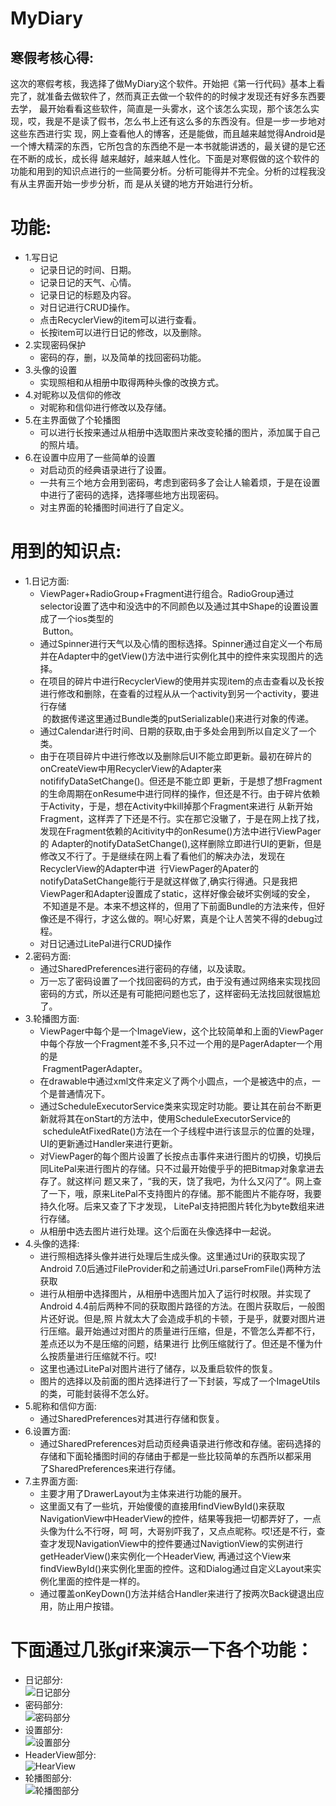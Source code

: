 # MyDiary<br>

## 寒假考核心得:<br>
这次的寒假考核，我选择了做MyDiary这个软件。开始把《第一行代码》基本上看完了，就准备去做软件了，然而真正去做一个软件的的时候才发现还有好多东西要去学，
最开始看看这些软件，简直是一头雾水，这个该怎么实现，那个该怎么实现，哎，我是不是读了假书，怎么书上还有这么多的东西没有。但是一步一步地对这些东西进行实
现，网上查看他人的博客，还是能做，而且越来越觉得Android是一个博大精深的东西，它所包含的东西绝不是一本书就能讲透的，最关键的是它还在不断的成长，成长得
越来越好，越来越人性化。下面是对寒假做的这个软件的功能和用到的知识点进行的一些简要分析。分析可能得并不完全。分析的过程我没有从主界面开始一步步分析，而
是从关键的地方开始进行分析。<br>

# 功能:<br>
* 1.写日记<br>
  * 记录日记的时间、日期。<br>
  * 记录日记的天气、心情。<br>
  * 记录日记的标题及内容。<br>
  * 对日记进行CRUD操作。<br>
  * 点击RecyclerView的item可以进行查看。<br>
  * 长按item可以进行日记的修改，以及删除。<br>
* 2.实现密码保护<br>
  * 密码的存，删，以及简单的找回密码功能。<br>
* 3.头像的设置<br>
  * 实现照相和从相册中取得两种头像的改换方式。<br>
* 4.对昵称以及信仰的修改<br>
  * 对昵称和信仰进行修改以及存储。
* 5.在主界面做了个轮播图<br>
  * 可以进行长按来通过从相册中选取图片来改变轮播的图片，添加属于自己的照片墙。<br>
* 6.在设置中应用了一些简单的设置<br>
  * 对启动页的经典语录进行了设置。<br>
  * 一共有三个地方会用到密码，考虑到密码多了会让人输着烦，于是在设置中进行了密码的选择，选择哪些地方出现密码。<br>
  * 对主界面的轮播图时间进行了自定义。<br>

# 用到的知识点:<br>
* 1.日记方面:<br>
  * ViewPager+RadioGroup+Fragment进行组合。RadioGroup通过selector设置了选中和没选中的不同颜色以及通过其中Shape的设置设置成了一个ios类型的<br>
  Button。<br>
  * 通过Spinner进行天气以及心情的图标选择。Spinner通过自定义一个布局并在Adapter中的getView()方法中进行实例化其中的控件来实现图片的选择。<br>
  * 在项目的碎片中进行RecyclerView的使用并实现item的点击查看以及长按进行修改和删除，在查看的过程从从一个activity到另一个activity，要进行存储<br>
  的数据传递这里通过Bundle类的putSerializable()来进行对象的传递。<br>
  * 通过Calendar进行时间、日期的获取,由于多处会用到所以自定义了一个类。<br>
  * 由于在项目碎片中进行修改以及删除后UI不能立即更新。最初在碎片的onCreateView中用RecyclerView的Adapter来notififyDataSetChange()。但还是不能立即
  更新，于是想了想Fragment的生命周期在onResume中进行同样的操作，但还是不行。由于碎片依赖于Activity，于是，想在Activity中kill掉那个Fragment来进行
  从新开始Fragment，这样弄了下还是不行。实在那它没辙了，于是在网上找了找，发现在Fragment依赖的Acitivity中的onResume()方法中进行ViewPager的
  Adapter的notifyDataSetChange(),这样删除立即进行UI的更新，但是修改又不行了。于是继续在网上看了看他们的解决办法，发现在RecyclerView的Adapter中进
  行ViewPager的Apater的notifyDataSetChange能行于是就这样做了,确实行得通。只是我把ViewPager和Adapter设置成了static，这样好像会破坏实例域的安全，
  不知道是不是。本来不想这样的，但用了下前面Bundle的方法来传，但好像还是不得行，才这么做的。啊!心好累，真是个让人苦笑不得的debug过程。<br>
  * 对日记通过LitePal进行CRUD操作<br>
* 2.密码方面:<br>
  * 通过SharedPreferences进行密码的存储，以及读取。<br>
  * 万一忘了密码设置了一个找回密码的方式，由于没有通过网络来实现找回密码的方式，所以还是有可能把问题也忘了，这样密码无法找回就很尴尬了。<br>
* 3.轮播图方面:<br>
  * ViewPager中每个是一个ImageView，这个比较简单和上面的ViewPager中每个存放一个Fragment差不多,只不过一个用的是PagerAdapter一个用的是<br>
  FragmentPagerAdapter。<br>
  * 在drawable中通过xml文件来定义了两个小圆点，一个是被选中的点，一个是普通情况下。<br>
  * 通过ScheduleExecutorService类来实现定时功能。要让其在前台不断更新就将其在onStart的方法中，使用ScheduleExecutorService的<br>
  scheduleAtFixedRate()方法在一个子线程中进行该显示的位置的处理，UI的更新通过Handler来进行更新。<br>
  * 对ViewPager的每个图片设置了长按点击事件来进行图片的切换，切换后同LitePal来进行图片的存储。只不过最开始傻乎乎的把Bitmap对象拿进去存了。就这样问
  题又来了，“我的天，饶了我吧，为什么又闪了”。网上查了一下，哦，原来LitePal不支持图片的存储。那不能图片不能存呀，我要持久化呀。后来又查了下才发现，
  LitePal支持把图片转化为byte数组来进行存储。<br>
  * 从相册中选去图片进行处理。这个后面在头像选择中一起说。<br>
* 4.头像的选择:<br>
  * 进行照相选择头像并进行处理后生成头像。这里通过Uri的获取实现了Android 7.0后通过FileProvider和之前通过Uri.parseFromFile()两种方法获取<br>
  * 进行从相册中选择图片，从相册中选图片加入了运行时权限。并实现了Android 4.4前后两种不同的获取图片路径的方法。在图片获取后，一般图片还好说。但是,照
  片就太大了会造成手机的卡顿，于是乎，就要对图片进行压缩。最开始通过对图片的质量进行压缩，但是，不管怎么弄都不行，差点还以为不是压缩的问题，结果进行
  比例压缩就行了。但还是不懂为什么按质量进行压缩就不行。哎!<br>
  * 这里也通过LitePal对图片进行了储存，以及重启软件的恢复。<br>
  * 图片的选择以及前面的图片选择进行了一下封装，写成了一个ImageUtils的类，可能封装得不怎么好。<br>
* 5.昵称和信仰方面:<br>
  * 通过SharedPreferences对其进行存储和恢复。<br>
* 6.设置方面:<br>
  * 通过SharedPreferences对启动页经典语录进行修改和存储。密码选择的存储和下面轮播图时间的存储由于都是一些比较简单的东西所以都采用<br>
  了SharedPreferences来进行存储。<br>
* 7.主界面方面:<br>
  * 主要才用了DrawerLayout为主体来进行功能的展开。<br>
  * 这里面又有了一些坑，开始傻傻的直接用findViewById()来获取NavigationView中HeaderView的控件，结果等我把一切都弄好了，一点头像为什么不行呀，呵
  呵，大哥别吓我了，又点点昵称。哎!还是不行，查查才发现NavigationView中的控件要通过NavigtionView的实例进行getHeaderView()来实例化一个HeaderView,
  再通过这个View来findViewById()来实例化里面的控件。这和Dialog通过自定义Layout来实例化里面的控件是一样的。<br>
  * 通过覆盖onKeyDown()方法并结合Handler来进行了按两次Back键退出应用，防止用户按错。<br>

# 下面通过几张gif来演示一下各个功能：
* 日记部分:<br>
![日记部分](http://i1.piimg.com/567571/c03c14929e7d2b7f.gif "日记部分")<br>
* 密码部分:<br>
![密码部分](http://p1.bpimg.com/567571/fcf39cb53be47ba5.gif "密码部分")<br>
* 设置部分:<br>
![设置部分](http://p1.bpimg.com/567571/daddf0e70baaec79.gif "设置部分")<br>
* HeaderView部分:<br>
![HearView](http://p1.bqimg.com/567571/a8529d2b6f3dde31.gif "轮播图部分")<br>
* 轮播图部分:<br>
![轮播图部分](http://p1.bpimg.com/567571/b3808adbe659ca58.gif "轮播图部分")<br>
